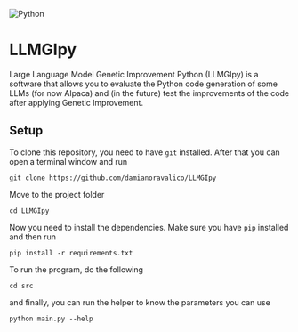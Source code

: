 ![Python](https://img.shields.io/badge/Python-3776AB?style=for-the-badge&logo=python&logoColor=white)

# LLMGIpy

Large Language Model Genetic Improvement Python (LLMGIpy) is a software that allows you to evaluate the Python code generation of some LLMs (for now Alpaca) and (in the future) test the improvements of the code after applying Genetic Improvement.

## Setup

To clone this repository, you need to have `git` installed. After that you can open a terminal window and run

```
git clone https://github.com/damianoravalico/LLMGIpy
```

Move to the project folder

```
cd LLMGIpy
```

Now you need to install the dependencies. Make sure you have `pip` installed and then run

```
pip install -r requirements.txt
```

To run the program, do the following

```
cd src
```

and finally, you can run the helper to know the parameters you can use

```
python main.py --help
```